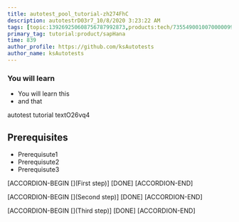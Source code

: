 ```yaml
---
title: autotest_pool_tutorial-zh274FhC
description: autotestrD03r7_10/8/2020 3:23:22 AM
tags: [topic:139269250608756787992873,products:tech/73554900100700000996,tutorial:experience/advanced]
primary_tag: tutorial:product/sapHana
time: 839
author_profile: https://github.com/ksAutotests
author_name: ksAutotests
---
```

### You will learn
- You will learn this
- and that

autotest tutorial textO26vq4

## Prerequisites
- Prerequisute1
- Prerequisute2
- Prerequisute3

[ACCORDION-BEGIN [](First step)]
[DONE]
[ACCORDION-END]

[ACCORDION-BEGIN [](Second step)]
[DONE]
[ACCORDION-END]

[ACCORDION-BEGIN [](Third step)]
[DONE]
[ACCORDION-END]

